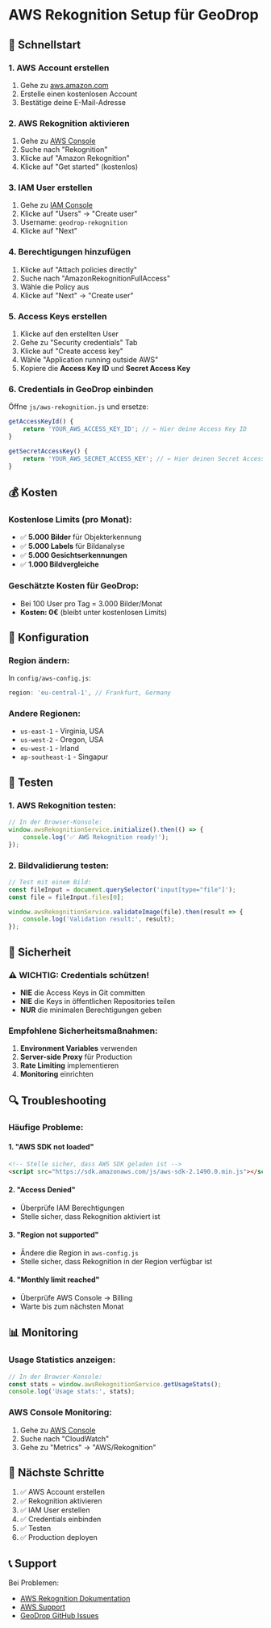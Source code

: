# AWS Rekognition Setup für GeoDrop

## 🚀 Schnellstart

### 1. AWS Account erstellen
1. Gehe zu [aws.amazon.com](https://aws.amazon.com)
2. Erstelle einen kostenlosen Account
3. Bestätige deine E-Mail-Adresse

### 2. AWS Rekognition aktivieren
1. Gehe zu [AWS Console](https://console.aws.amazon.com)
2. Suche nach "Rekognition"
3. Klicke auf "Amazon Rekognition"
4. Klicke auf "Get started" (kostenlos)

### 3. IAM User erstellen
1. Gehe zu [IAM Console](https://console.aws.amazon.com/iam)
2. Klicke auf "Users" → "Create user"
3. Username: `geodrop-rekognition`
4. Klicke auf "Next"

### 4. Berechtigungen hinzufügen
1. Klicke auf "Attach policies directly"
2. Suche nach "AmazonRekognitionFullAccess"
3. Wähle die Policy aus
4. Klicke auf "Next" → "Create user"

### 5. Access Keys erstellen
1. Klicke auf den erstellten User
2. Gehe zu "Security credentials" Tab
3. Klicke auf "Create access key"
4. Wähle "Application running outside AWS"
5. Kopiere die **Access Key ID** und **Secret Access Key**

### 6. Credentials in GeoDrop einbinden
Öffne `js/aws-rekognition.js` und ersetze:

```javascript
getAccessKeyId() {
    return 'YOUR_AWS_ACCESS_KEY_ID'; // ← Hier deine Access Key ID
}

getSecretAccessKey() {
    return 'YOUR_AWS_SECRET_ACCESS_KEY'; // ← Hier deinen Secret Access Key
}
```

## 💰 Kosten

### Kostenlose Limits (pro Monat):
- ✅ **5.000 Bilder** für Objekterkennung
- ✅ **5.000 Labels** für Bildanalyse
- ✅ **5.000 Gesichtserkennungen**
- ✅ **1.000 Bildvergleiche**

### Geschätzte Kosten für GeoDrop:
- Bei 100 User pro Tag = 3.000 Bilder/Monat
- **Kosten: 0€** (bleibt unter kostenlosen Limits)

## 🔧 Konfiguration

### Region ändern:
In `config/aws-config.js`:
```javascript
region: 'eu-central-1', // Frankfurt, Germany
```

### Andere Regionen:
- `us-east-1` - Virginia, USA
- `us-west-2` - Oregon, USA
- `eu-west-1` - Irland
- `ap-southeast-1` - Singapur

## 🧪 Testen

### 1. AWS Rekognition testen:
```javascript
// In der Browser-Konsole:
window.awsRekognitionService.initialize().then(() => {
    console.log('✅ AWS Rekognition ready!');
});
```

### 2. Bildvalidierung testen:
```javascript
// Test mit einem Bild:
const fileInput = document.querySelector('input[type="file"]');
const file = fileInput.files[0];

window.awsRekognitionService.validateImage(file).then(result => {
    console.log('Validation result:', result);
});
```

## 🚨 Sicherheit

### ⚠️ WICHTIG: Credentials schützen!
- **NIE** die Access Keys in Git committen
- **NIE** die Keys in öffentlichen Repositories teilen
- **NUR** die minimalen Berechtigungen geben

### Empfohlene Sicherheitsmaßnahmen:
1. **Environment Variables** verwenden
2. **Server-side Proxy** für Production
3. **Rate Limiting** implementieren
4. **Monitoring** einrichten

## 🔍 Troubleshooting

### Häufige Probleme:

#### 1. "AWS SDK not loaded"
```html
<!-- Stelle sicher, dass AWS SDK geladen ist -->
<script src="https://sdk.amazonaws.com/js/aws-sdk-2.1490.0.min.js"></script>
```

#### 2. "Access Denied"
- Überprüfe IAM Berechtigungen
- Stelle sicher, dass Rekognition aktiviert ist

#### 3. "Region not supported"
- Ändere die Region in `aws-config.js`
- Stelle sicher, dass Rekognition in der Region verfügbar ist

#### 4. "Monthly limit reached"
- Überprüfe AWS Console → Billing
- Warte bis zum nächsten Monat

## 📊 Monitoring

### Usage Statistics anzeigen:
```javascript
// In der Browser-Konsole:
const stats = window.awsRekognitionService.getUsageStats();
console.log('Usage stats:', stats);
```

### AWS Console Monitoring:
1. Gehe zu [AWS Console](https://console.aws.amazon.com)
2. Suche nach "CloudWatch"
3. Gehe zu "Metrics" → "AWS/Rekognition"

## 🎯 Nächste Schritte

1. ✅ AWS Account erstellen
2. ✅ Rekognition aktivieren
3. ✅ IAM User erstellen
4. ✅ Credentials einbinden
5. ✅ Testen
6. ✅ Production deployen

## 📞 Support

Bei Problemen:
- [AWS Rekognition Dokumentation](https://docs.aws.amazon.com/rekognition/)
- [AWS Support](https://console.aws.amazon.com/support/)
- [GeoDrop GitHub Issues](https://github.com/your-repo/issues)
